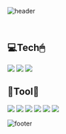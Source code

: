 ![header](https://capsule-render.vercel.app/api?type=soft&color=0:fbc2eb,100:a6c1ee&height=300&section=header&text=juhye0102&fontColor=ffffff&fontAlignY=40&fontSize=100&desc=⸝⸝⍢⸝⸝ෆ&descAlignY=65&animation=scaleIn)

<br />
  <h2>💻Tech🖱</h2>
  <a href="#"><img src="https://img.shields.io/badge/C-A8B9CC?style=flat&logo=C&logoColor=white"/></a>
  <a href="#"><img src="https://img.shields.io/badge/Javascript-007396?style=flat&logo=Java&logoColor=white"/></a>
  <a href="#"><img src="https://img.shields.io/badge/Typescript-007396?style=flat&logo=Java&logoColor=white"/></a>


  
  
<br />
  <h2>🔧Tool🔨</h2>
  <a href="#"><img src="https://img.shields.io/badge/GitKraken-179287?style=flat-square&logo=GitKraken&logoColor=white"/></a>
  <a href="#"><img src="https://img.shields.io/badge/Visual Studio-5C2D91?style=flat-square&logo=Visual-Studio&logoColor=white"/></a>
  <a href="#"><img src="https://img.shields.io/badge/Visual Studio Code-007ACC?style=flat-square&logo=Visual-Studio-Code&logoColor=white"/></a>
  <a href="#"><img src="https://img.shields.io/badge/Slack-4A154B?style=flat-square&logo=Slack&logoColor=white"/></a>
  <a href="#"><img src="https://img.shields.io/badge/Notion-000000?style=flat-square&logo=Notion&logoColor=white"/></a>
  <a href="#"><img src="https://img.shields.io/badge/Github-181717?style=flat-square&logo=Github&logoColor=white"/></a>

![footer](https://capsule-render.vercel.app/api?section=footer&type=waving&color=0:fbc2eb,100:a6c1ee&height=130)
